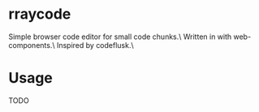 # rraycode

Simple browser code editor for small code chunks.\\
Written in with web-components.\\
Inspired by codeflusk.\\

# Usage
TODO
